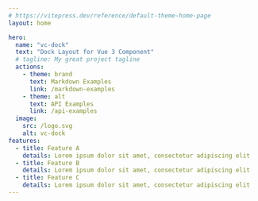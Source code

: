 ```yaml
---
# https://vitepress.dev/reference/default-theme-home-page
layout: home

hero:
  name: "vc-dock"
  text: "Dock Layout for Vue 3 Component"
  # tagline: My great project tagline
  actions:
    - theme: brand
      text: Markdown Examples
      link: /markdown-examples
    - theme: alt
      text: API Examples
      link: /api-examples
  image:
    src: /logo.svg
    alt: vc-dock
features:
  - title: Feature A
    details: Lorem ipsum dolor sit amet, consectetur adipiscing elit
  - title: Feature B
    details: Lorem ipsum dolor sit amet, consectetur adipiscing elit
  - title: Feature C
    details: Lorem ipsum dolor sit amet, consectetur adipiscing elit
---
```


